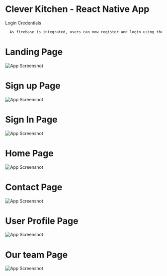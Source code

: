 # Clever Kitchen - React Native App

Login Credentials

```bash
  As firebase is integrated, users can now register and login using their respective credentials
```

# Landing Page
![App Screenshot](https://raw.githubusercontent.com/chandub15/CKApp/main/assets/output_ss/landing_page.png)

# Sign up Page
![App Screenshot](https://raw.githubusercontent.com/chandub15/CKApp/main/assets/output_ss/sign_up.png)

# Sign In Page
![App Screenshot](https://raw.githubusercontent.com/chandub15/CKApp/main/assets/output_ss/login.png)

# Home Page
![App Screenshot](https://raw.githubusercontent.com/chandub15/CKApp/main/assets/output_ss/home.png)

# Contact Page
![App Screenshot](https://raw.githubusercontent.com/chandub15/CKApp/main/assets/output_ss/contact.png)

# User Profile Page
![App Screenshot](https://raw.githubusercontent.com/chandub15/CKApp/main/assets/output_ss/profile.png)

# Our team Page
![App Screenshot](https://raw.githubusercontent.com/chandub15/CKApp/main/assets/output_ss/team.png)




